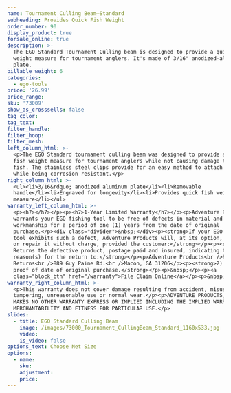 ```yaml
---
name: Tournament Culling Beam—Standard
subheading: Provides Quick Fish Weight
order_number: 90
display_product: true
forsale_online: true
description: >-
  The EGO Standard Tournament Culling beam is designed to provide a quick fish
  weight measure for tournament anglers. It's made of 3/16" anodized-aluminum
  plate.
billable_weight: 6
categories:
  - ego-tools
price: '26.99'
price_range:
sku: '73009'
show_as_crosssells: false
tag_color:
tag_text:
filter_handle:
filter_hoop:
filter_mesh:
left_column_html: >-
  <p>The EGO Standard tournament culling beam was designed to provide a quick
  fish weight measure for tournament anglers while not causing damage to the
  fish. The stainless steel clips provide for an easy method to attach the fish
  while being corrosion resistant.</p>
right_column_html: >-
  <ul><li>3/16&rdquo; anodized aluminum plate</li><li>Removable
  handle</li><li>Engraved for longevity</li><li>Provides quick fish weight
  measure</li></ul>
warranty_left_column_html: >-
  <p><h7></h7></p><p><h7>1-Year Limited Warranty</h7></p><p>Adventure Products
  warrants your EGO fishing tool to be free of defects in material and
  workmanship for a period of one (1) years from the date of original
  purchase.</p><div class="divider">&nbsp;</div><p><strong>If your EGO fishing
  tool exhibits such a defect, Adventure Products will, at its option, replace
  or repair it without charge, provided the customer:</strong></p><p><strong>1)
  Returns the defective product, postage paid and insured, indicating the
  reason(s) for the return to:</strong></p><p>Adventure Products<br />Product
  Returns<br />889 Guy Paine Rd.<br />Macon, GA 31206</p><p><strong>2) Submits
  proof of date of original purchase.</strong></p><p>&nbsp;</p><p><a
  class="block_btn" href="/warranty">File Claim Online</a></p><p>&nbsp;</p>
warranty_right_column_html: >-
  <p>This warranty does not cover damage resulting from accident, misuse, abuse,
  tampering, unreasonable use or normal wear.</p><p>ADVENTURE PRODUCTS, INC.
  MAKES NO OTHER WARRANTY EXPRESS OR IMPLIED INCLUDING THE IMPLIED WARRANTIES OF
  MERCHANTABILITY AND FITNESS FOR PARTICULAR USE.</p>
slides:
  - title: EGO Standard Culling Beam
    image: /images/73000_Tournament_CullingBeam_Standard_1160x533.jpg
    video:
    is_video: false
options_text: Choose Net Size
options:
  - name:
    sku:
    adjustment:
    price:
---
```

